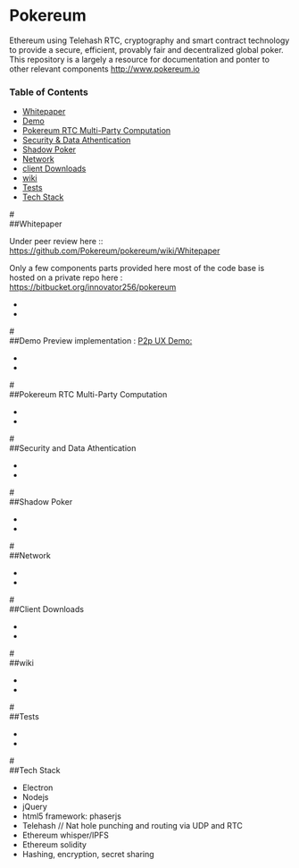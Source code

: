 Pokereum
========
Ethereum using Telehash RTC, cryptography and smart contract technology to provide a secure, efficient, provably fair and decentralized global poker. This repository is a largely a resource for documentation and ponter to other relevant components http://www.pokereum.io 


### Table of Contents

* [Whitepaper](#Whitepaper)
* [Demo](#Demo)
* [Pokereum RTC Multi-Party Computation](#Pokereum-RTC)
* [Security & Data Athentication](#SecurityDataAthentication)    
* [Shadow Poker](Shadow-Poker)
* [Network](#Network)
* [client Downloads](#Downloads)
* [wiki](#wiki)
* [Tests](#Tests)
* [Tech Stack](#Tech-Stack)







#<a name="whitepaper"></a>     
##Whitepaper    

Under peer review here :: https://github.com/Pokereum/pokereum/wiki/Whitepaper           



Only a few components parts provided here most of the code base is hosted on a private repo here : https://bitbucket.org/innovator256/pokereum    

-  
-  
      
      

#<a name="Demo"></a>   
##Demo
Preview implementation : [P2p UX Demo:]( https://www.youtube.com/watch?v=ydqsLi2CAgQ)        


-  
-  
      
      



#<a name="Pokereum-RTC"></a>                
##Pokereum RTC Multi-Party Computation         




-  
-  
      
      


 #<a name="SecurityDataAthentication"></a>                 
 ##Security and Data Athentication             



-  
-  
      
      

 
 
 
 

#<a name="Shadow-Poker"></a>     
##Shadow Poker          
        



-  
-  
      
    
#<a name="Network"></a>    
##Network                   



-  
-  
      
      
     
#<a name="Downloads"></a>    
##Client Downloads             
     


-  
-  
      
      


#<a name="wiki"></a>     
##wiki         




-  
-  
      
      
#<a name="Tests"></a>      
##Tests           
   


-  
-  
      
      


#<a name="Tech-Stack"></a>     
##Tech Stack           
- Electron <br/>
- Nodejs<br/>
- jQuery<br/>
- html5 framework: phaserjs<br/>
- Telehash // Nat hole punching and routing via UDP and RTC<br/>
- Ethereum whisper/IPFS<br/>
- Ethereum solidity<br/>
- Hashing, encryption, secret sharing

